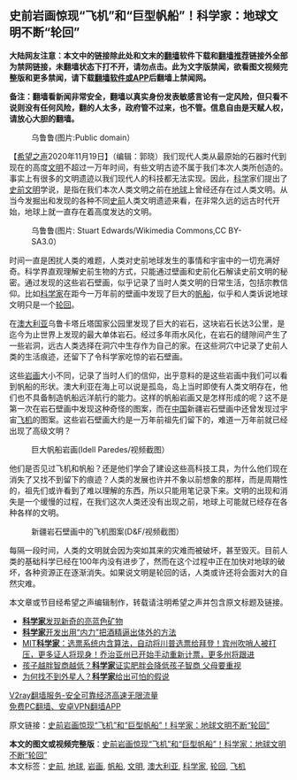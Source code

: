  <h2>史前岩画惊现“飞机”和“巨型帆船”！科学家：地球文明不断“轮回”</h2> <p class="notice"><b>大陆网友注意：本文中的链接除此处和文末的<a href="https://github.com/bannedbook/fanqiang" >翻墙</a>软件下载和<a href="https://github.com/killgcd/justmysocks/blob/master/README.md">翻墙推荐</a>链接外全部为禁网链接，未翻墙状态下打不开，请勿点击。此为文字版禁闻，欲看图文视频完整版和更多禁闻，请下载<a href="https://github.com/bannedbook/fanqiang">翻墙软件或APP</a>后翻墙上禁闻网。</p><p>备注：翻墙看新闻非常安全，翻墙以真实身份发表敏感言论有一定风险，但只看不说则没有任何风险，翻的人太多，政府管不过来，也不管。信息自由是天赋人权，请放心大胆的翻墙。</b></p>  <div class="entry"> <figure><figcaption>乌鲁鲁(图片:Public domain）</figcaption></figure> <p>【<span class='wp_keywordlink_affiliate'><a href="https://www.soundofhope.org" title="希望之声" target="_blank">希望之声</a></span>2020年11月19日】（编辑：郭晓）我们现代人类从最原始的石器时代到现在的高度<a href="https://www.bannedbook.org/bnews/tag/%E6%96%87%E6%98%8E/" class="st_tag internal_tag" rel="tag" title="标签 文明 下的日志">文明</a>不超过一万年时间，有些文明古迹不属于我们本次人类所创造的。事实上有很多的文明遗迹以我们现代人的科技都无法实现。因此，<span class='wp_keywordlink'><a href="https://www.bannedbook.org/forum11/topic309.html" title="禁片：“科学”的棍子" target="_blank">科学</a></span>家们提出了<span class='wp_keywordlink'><a href="https://www.bannedbook.org/forum3/topic59.html" title="《揭开史前文明的面纱》(第二版)" target="_blank">史前文明</a></span>学说，是指在我们本次人类文明之前在<a href="https://www.bannedbook.org/bnews/tag/%e5%9c%b0%e7%90%83/" class="st_tag internal_tag" rel="tag" title="标签 地球 下的日志">地球</a>上曾经还存在过人类文明。从当今发掘出和发现的各种不同<a href="https://www.bannedbook.org/bnews/tag/%E5%8F%B2%E5%89%8D/" class="st_tag internal_tag" rel="tag" title="标签 史前 下的日志">史前</a>人类文明遗迹来看，在非常久远的远古时代开始，地球上就一直存在着高度发达的文明。</p> <figure><figcaption>乌鲁鲁(图片: Stuart Edwards/Wikimedia Commons,CC BY-SA3.0）</figcaption></figure> <p>时间一直是困扰人类的难题，人类对史前地球发生的事情和宇宙中的一切充满好奇。科学界直观理解史前生物的方式，只能通过壁画和史前化石解读史前文明的秘密。通过发现的这些岩石壁画，似乎记录了当时人类文明的日常生活，包括宗教信仰。比如<a href="https://www.bannedbook.org/bnews/tag/%e7%a7%91%e5%ad%a6%e5%ae%b6/" class="st_tag internal_tag" rel="tag" title="标签 科学家 下的日志">科学家</a>在距今一万年前的壁画中发现了巨大的<a href="https://www.bannedbook.org/bnews/tag/%E5%B8%86%E8%88%B9/" class="st_tag internal_tag" rel="tag" title="标签 帆船 下的日志">帆船</a>，似乎和人类诉说地球文明只是一个<a href="https://www.bannedbook.org/bnews/tag/%e8%bd%ae%e5%9b%9e/" class="st_tag internal_tag" rel="tag" title="标签 轮回 下的日志">轮回</a>。</p>  <p>在<a href="https://www.bannedbook.org/bnews/tag/%e6%be%b3%e5%a4%a7%e5%88%a9%e4%ba%9a/" class="st_tag internal_tag" rel="tag" title="标签 澳大利亚 下的日志">澳大利亚</a>乌鲁卡塔丘塔国家公园里发现了巨大的岩石，这块岩石长达3公里，是迄今为止世界上发现的最大单体岩石。经过多年雨水风化，在岩石的缝隙间产生了一些岩洞，远古人类选择在洞穴中生存作为自己的家。在这些洞穴中记录了史前人类的生活痕迹，还留下了令科学家吃惊的岩石壁画。</p> <p>这些<a href="https://www.bannedbook.org/bnews/tag/%e5%b2%a9%e7%94%bb/" class="st_tag internal_tag" rel="tag" title="标签 岩画 下的日志">岩画</a>大小不同，记录了当时人们的信仰，出乎意料的是这些岩画中我们可以看到帆船的形状。澳大利亚在海上可以说是孤岛，岛上当时即使有人类文明存在，他们也不具备制造帆船远洋航行的能力。这样的帆船岩画又是怎样形成的呢？这不是第一次在岩石壁画中发现这种奇怪的图案，而在<span class='wp_keywordlink_affiliate'><a href="https://www.bannedbook.org/" title="中国" target="_blank">中国</a></span>新疆岩石壁画中还曾发现过宇宙<a href="https://www.bannedbook.org/bnews/tag/%e9%a3%9e%e6%9c%ba/" class="st_tag internal_tag" rel="tag" title="标签 飞机 下的日志">飞机</a>的图案。这些岩石壁画大约是一万年前祖先们留下的，难道一万年前就已经出现了高级文明？</p>  <figure><figcaption>巨大帆船岩画(Idell Paredes/视频截图）</figcaption></figure> <p>他们是否见过飞机和帆船？还是他们学会了建设这些高科技工具，为什么他们现在消失了又找不到留下的痕迹？人类的发展也许并不象以前想象的那样，而是周期性的，祖先们或许看到了难以理解的东西，所以只能用笔记录下来。文明的出现和消失是一个缓慢的过程，在我们这次人类还没有出现之前，地球上可能就已经存在各种各样的文明。</p> <figure><figcaption>新疆岩石壁画中的飞机图案(D&amp;F/视频截图）</figcaption></figure> <p>每隔一段时间，人类的文明就会因为突如其来的灾难而被破坏，甚至毁灭。目前人类的基础科学已经在100年内没有进步了，然而在这个过程中正在加快对地球的破坏，各种资源正在逐渐消失。如果说文明是轮回的话，人类或许还将会面对大的自然灾难。</p>  <p>本文章或节目经希望之声编辑制作，转载请注明希望之声并包含原文标题及链接。</p> <ul class='op-related-articles' title='相关阅读'> <li><a href='https://www.bannedbook.org/bnews/worldnews/20201119/1433132.html' target='_blank'><b>科学家</b>发现新奇的亮蓝色矿物</a></li> <li><a href='https://www.bannedbook.org/bnews/cnnews/20201117/1432176.html' target='_blank'><b>科学家</b>开发出用“内力”把酒精逼出体外的方法</a></li> <li><a href='https://www.bannedbook.org/bnews/bannedvideo/20201112/1431841.html' target='_blank'>MIT<b>科学家</b>：选票系统内含算法，自动将川普选票给拜登！宾州吹哨人被打压，更多证人将现身！乔治亚州已开始手动重新计票，更多州将跟进</a></li> <li><a href='https://www.bannedbook.org/bnews/lifebaike/20201116/1431680.html' target='_blank'>孩子越胖智商越低？<b>科学家</b>证实肥胖会降低孩子智商 父母要重视</a></li> <li><a href='https://www.bannedbook.org/bnews/comments/20201116/1431633.html' target='_blank'>为何找不到外星人？<b>科学家</b>给出可怕的假说</a></li> </ul> <p class="texttj"> <a href="https://www.bannedbook.org/forum23/topic22702.html" target="_blank">V2ray翻墙服务-安全可靠经济高速无限流量</a><br/> <a href="https://github.com/bannedbook/fanqiang/wiki/%E7%A6%81%E9%97%BB%E7%BD%91%E5%AE%89%E5%8D%93%E7%BF%BB%E5%A2%99%E6%96%B0%E9%97%BBAPP" target="_blank">免费PC翻墙、安卓VPN翻墙APP</a></p><p>原文链接：<a class="src_link"  href="https://www.soundofhope.org/post/443332" target="_blank">史前岩画惊现“飞机”和“巨型帆船”！科学家：地球文明不断“轮回”</a></p> <a name='sharetosocial'></a>       <div><b>本文的图文或视频完整版</b>：<a href='https://www.bannedbook.org/bnews/comments/20201119/1433708.html'>史前岩画惊现“飞机”和“巨型帆船”！科学家：地球文明不断“轮回”</a></div>  </div><!--END ENTRY--> <div class="postfooter"> <div>本文标签：<a href="https://www.bannedbook.org/bnews/tag/%E5%8F%B2%E5%89%8D/" rel="tag">史前</a>, <a href="https://www.bannedbook.org/bnews/tag/%e5%9c%b0%e7%90%83/" rel="tag">地球</a>, <a href="https://www.bannedbook.org/bnews/tag/%e5%b2%a9%e7%94%bb/" rel="tag">岩画</a>, <a href="https://www.bannedbook.org/bnews/tag/%E5%B8%86%E8%88%B9/" rel="tag">帆船</a>, <a href="https://www.bannedbook.org/bnews/tag/%E6%96%87%E6%98%8E/" rel="tag">文明</a>, <a href="https://www.bannedbook.org/bnews/tag/%e6%be%b3%e5%a4%a7%e5%88%a9%e4%ba%9a/" rel="tag">澳大利亚</a>, <a href="https://www.bannedbook.org/bnews/tag/%e7%a7%91%e5%ad%a6%e5%ae%b6/" rel="tag">科学家</a>, <a href="https://www.bannedbook.org/bnews/tag/%e8%bd%ae%e5%9b%9e/" rel="tag">轮回</a>, <a href="https://www.bannedbook.org/bnews/tag/%e9%a3%9e%e6%9c%ba/" rel="tag">飞机</a></div>  </div><!--END POSTFOOTER--> 